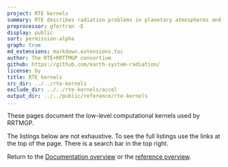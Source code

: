 ```yaml
---
project: RTE kernels
summary: RTE describes radiation problems in planetary atmospheres and computes radiative fluxes.
preprocessor: gfortran -E
display: public
sort: permission-alpha
graph: true
md_extensions: markdown.extensions.toc
author: The RTE+RRTTMGP consortium
github: https://github.com/earth-system-radiation/
license: by
title: RTE kernels
src_dir: ../../rte-kernels
exclude_dir: ../../rte-kernels/accel
output_dir: ../../public/reference/rte-kernels
...
```


These pages document the low-level computational kernels used by RRTMGP.

The listings below are not exhaustive.
To see the full listings use the links at the top of the page.
There is a search bar in the top right.

Return to the [Documentation overview] or the [reference overview].

[Documentation overview]: ../../index.html
[reference overview]:    ../index.html
